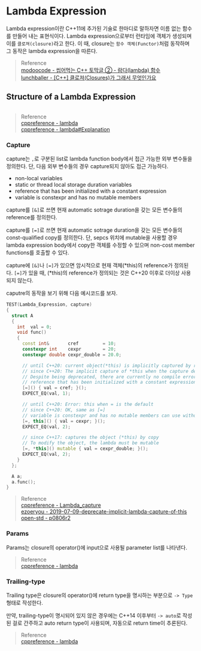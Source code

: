 # Lambda Expression
Lambda expression이란 C++11에 추가된 기술로 한마디로 말하자면 이름 없는 함수를 만들어 내는 표현식이다. Lambda expression으로부터 런타임에 객체가 생성되며 이를 `클로져(closure)`라고 한다. 이 때, closure는 `함수 객체(Functor)`처럼 동작하며 그 동작은 lambda expression을 따른다.

> Reference  
> [modoocode - 씹어먹는 C++ 토막글 ② - 람다(lambda) 함수](https://modoocode.com/196)  
> [lunchballer - [C++] 클로져(Closures)가 그래서 무엇인가요](https://lunchballer.com/archives/284)  

## Structure of a Lambda Expression
```{figure} _image/2301.png
```

> Reference   
> [cppreference - lambda](https://en.cppreference.com/w/cpp/language/lambda)  
> [cppreference - lambda#Explanation](https://en.cppreference.com/w/cpp/language/lambda#Explanation)  

### Capture
capture는 `,`로 구분된 list로 lambda function body에서 접근 가능한 외부 변수들을 정의한다. 단, 다음 외부 변수들의 경우 capture되지 않아도 접근 가능하다.
* non-local variables
* static or thread local storage duration variables
* reference that has been initialized with a constant expression
* variable is constexpr and has no mutable members

capture를 `[&]`로 쓰면 현재 automatic sotrage duration을 갖는 모든 변수들의 reference를 정의한다. 

capture를 `[=]`로 쓰면 현재 automatic sotrage duration을 갖는 모든 변수들의 const-qualified copy를 정의한다. 단, sepcs 위치에 mutable을 사용할 경우 lambda expression body에서 copy한 객체를 수정할 수 있으며 non-cost member functions를 호출할 수 있다.

capture에 `[&]`나 `[=]`가 있으면 암시적으로 현재 객체(*this)의 reference가 정의된다. `[=]`가 있을 때, (*this)의 reference가 정의되는 것은 C++20 이후로 더이상 사용되지 않는다.

caputre의 동작을 보기 위해 다음 예시코드를 보자.
```cpp
TEST(Lambda_Expression, capture)
{
  struct A
  {
    int  val = 0;
    void func()
    {
      const int&       cref         = 10;
      constexpr int    cexpr        = 20;
      constexpr double cexpr_double = 20.0;

      // until C++20: current object(*this) is implicitly captured by reference
      // since C++20: The implicit capture of *this when the capture default is = is deprecated.
      // Despite being deprecated, there are currently no compile errors in MSVC.
      // reference that has been initialized with a constant expression can use without capture
      [=]() { val = cref; }();
      EXPECT_EQ(val, 1);

      // until C++20: Error: this when = is the default
      // since C++20: OK, same as [=]
      // variable is constexpr and has no mutable members can use without capture
      [=, this]() { val = cexpr; }();
      EXPECT_EQ(val, 2);

      // since C++17: captures the object (*this) by copy
      // To modify the object, the lambda must be mutable
      [=, *this]() mutable { val = cexpr_double; }();
      EXPECT_EQ(val, 2);
    }
  };

  A a;
  a.func();
}
```

> Reference  
> [cppreference - Lambda_capture](https://en.cppreference.com/w/cpp/language/lambda#Lambda_capture)  
> [ezoeryou - 2019-07-09-deprecate-implicit-lambda-capture-of-this](https://ezoeryou.github.io/blog/article/2019-07-09-deprecate-implicit-lambda-capture-of-this.html)  
> [open-std - p0806r2](https://www.open-std.org/jtc1/sc22/wg21/docs/papers/2018/p0806r2.html)

### Params
Params는 closure의 operator()에 input으로 사용될 parameter list를 나타낸다.

> Reference  
> [cppreference - lambda](https://en.cppreference.com/w/cpp/language/lambda)  

### Trailing-type
Trailing type은 closure의 operator()에 return type을 명시하는 부분으로 `-> Type` 형태로 작성한다.

만약, trailing-type이 명시되어 있지 않은 경우에는 C++14 이후부터 `-> auto`로 작성된 걸로 간주하고 auto return type이 사용되며, 자동으로 return time이 추론된다.

> Reference  
> [cppreference - lambda](https://en.cppreference.com/w/cpp/language/lambda)   